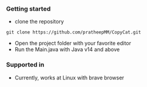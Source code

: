 ### Getting started

- clone the repository
```shell
git clone https://github.com/pratheepMM/CopyCat.git
```
- Open the project folder with your favorite editor
- Run the Main.java with Java v14 and above

### Supported in

- Currently, works at Linux with brave browser